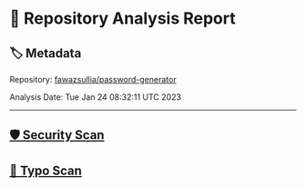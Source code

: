 # 🧪 Repository Analysis Report

## 🏷️ Metadata

Repository:
[fawazsullia/password-generator](https://github.com/fawazsullia/password-generator)

Analysis Date:
Tue Jan 24 08:32:11 UTC 2023

---

## [🛡️ Security Scan](./security)


## [🚫 Typo Scan](./typos)



